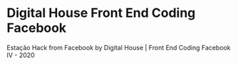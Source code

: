 # Digital House Front End Coding Facebook
 Estação Hack from Facebook by Digital House | Front End Coding Facebook IV - 2020
